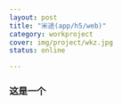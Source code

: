 ```yaml
---
layout: post 
title: "米途(app/h5/web)"
category: workproject
cover: img/project/wkz.jpg
status: online

---
```


### 这是一个


